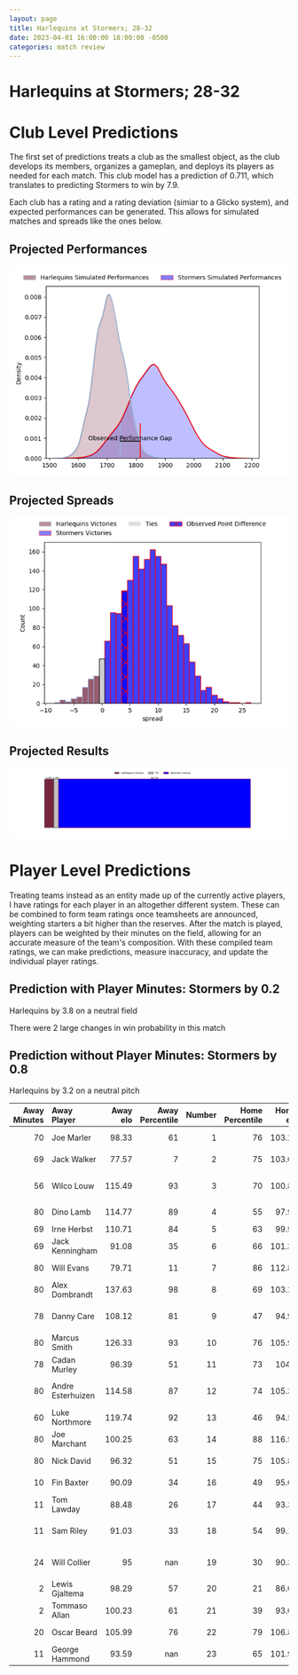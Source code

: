 ```yaml
---  
layout: page  
title: Harlequins at Stormers; 28-32  
date: 2023-04-01 16:00:00 18:00:00 -0500  
categories: match review  
---
```

# Harlequins at Stormers; 28-32

# Club Level Predictions


The first set of predictions treats a club as the smallest object, as the club develops its members, organizes a gameplan, and deploys its players as needed for each match. This club model has a prediction of 0.711, which translates to predicting Stormers to win by 7.9.

Each club has a rating and a rating deviation (simiar to a Glicko system), and expected performances can be generated. This allows for simulated matches and spreads like the ones below.
## Projected Performances


![Projected Performances](plots/performances_2023-04-01-Stormers-Harlequins.png)
## Projected Spreads


![Projected Spreads](plots/spreads_2023-04-01-Stormers-Harlequins.png)
## Projected Results


![Projected Results](plots/resultbar_2023-04-01-Stormers-Harlequins.png)
# Player Level Predictions


Treating teams instead as an entity made up of the currently active players, I have ratings for each player in an altogether different system. These can be combined to form team ratings once teamsheets are announced, weighting starters a bit higher than the reserves. After the match is played, players can be weighted by their minutes on the field, allowing for an accurate measure of the team's composition. With these compiled team ratings, we can make predictions, measure inaccuracy, and update the individual player ratings.
## Prediction with Player Minutes: Stormers by 0.2


Harlequins by 3.8 on a neutral field

There were 2 large changes in win probability in this match
## Prediction without Player Minutes: Stormers by 0.8


Harlequins by 3.2 on a neutral pitch



|   Away Minutes | Away Player       |   Away elo |   Away Percentile |   Number |   Home Percentile |   Home elo | Home Player                  |   Home Minutes |
|---------------:|:------------------|-----------:|------------------:|---------:|------------------:|-----------:|:-----------------------------|---------------:|
|             70 | Joe Marler        |      98.33 |                61 |        1 |                76 |     103.21 | Steven Kitshoff              |             60 |
|             69 | Jack Walker       |      77.57 |                 7 |        2 |                75 |     103.06 | Joseph Dweba                 |             56 |
|             56 | Wilco Louw        |     115.49 |                93 |        3 |                70 |     100.82 | Jozua Francois Malherbe      |             56 |
|             80 | Dino Lamb         |     114.77 |                89 |        4 |                55 |      97.92 | Ernst van Rhyn               |             80 |
|             69 | Irne Herbst       |     110.71 |                84 |        5 |                63 |      99.91 | Marvin Orie                  |             80 |
|             69 | Jack Kenningham   |      91.08 |                35 |        6 |                66 |     101.34 | Deon Fourie                  |             65 |
|             80 | Will Evans        |      79.71 |                11 |        7 |                86 |     112.85 | Ben-Jason Dixon              |             69 |
|             80 | Alex Dombrandt    |     137.63 |                98 |        8 |                69 |     103.26 | Hacjivah Dayimani            |             60 |
|             78 | Danny Care        |     108.12 |                81 |        9 |                47 |      94.99 | Herschel Jerome Jantjies     |             65 |
|             80 | Marcus Smith      |     126.33 |                93 |       10 |                76 |     105.94 | Immanuel Libbok              |             80 |
|             78 | Cadan Murley      |      96.39 |                51 |       11 |                73 |     104.3  | Seabelo Senatla              |             63 |
|             80 | Andre Esterhuizen |     114.58 |                87 |       12 |                74 |     105.33 | Daniel Michael du Plessis    |             80 |
|             60 | Luke Northmore    |     119.74 |                92 |       13 |                46 |      94.55 | Adriaan Ruhan Nel            |             80 |
|             80 | Joe Marchant      |     100.25 |                63 |       14 |                88 |     116.51 | Suleiman  Hartzenberg        |             80 |
|             80 | Nick David        |      96.32 |                51 |       15 |                75 |     105.88 | Damian Willemse              |             80 |
|             10 | Fin Baxter        |      90.09 |                34 |       16 |                49 |      95.05 | Juan Brok Harris             |             20 |
|             11 | Tom Lawday        |      88.48 |                26 |       17 |                44 |      93.35 | JJ Kotze                     |             24 |
|             11 | Sam Riley         |      91.03 |                33 |       18 |                54 |      99.17 | Johan Neethling Fouche       |             24 |
|             24 | Will Collier      |      95    |               nan |       19 |                30 |      90.34 | Willem Gerhardus Engelbrecht |             15 |
|              2 | Lewis Gjaltema    |      98.29 |                57 |       20 |                21 |      86.01 | Gary Porter                  |             11 |
|              2 | Tommaso Allan     |     100.23 |                61 |       21 |                39 |      93.01 | Marcel Theunissen            |             20 |
|             20 | Oscar Beard       |     105.99 |                76 |       22 |                79 |     106.88 | Albertus Paul de Wet         |             15 |
|             11 | George Hammond    |      93.59 |               nan |       23 |                65 |     101.99 | Clayton Blommetjies          |             17 |

